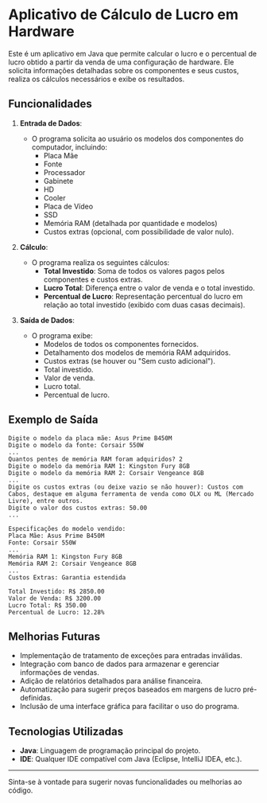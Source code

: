 # Aplicativo de Cálculo de Lucro em Hardware

Este é um aplicativo em Java que permite calcular o lucro e o percentual de lucro obtido a partir da venda de uma configuração de hardware. Ele solicita informações detalhadas sobre os componentes e seus custos, realiza os cálculos necessários e exibe os resultados.

## Funcionalidades

1. **Entrada de Dados**:

   - O programa solicita ao usuário os modelos dos componentes do computador, incluindo:
     - Placa Mãe
     - Fonte
     - Processador
     - Gabinete
     - HD
     - Cooler
     - Placa de Vídeo
     - SSD
     - Memória RAM (detalhada por quantidade e modelos)
     - Custos extras (opcional, com possibilidade de valor nulo).

2. **Cálculo**:

   - O programa realiza os seguintes cálculos:
     - **Total Investido**: Soma de todos os valores pagos pelos componentes e custos extras.
     - **Lucro Total**: Diferença entre o valor de venda e o total investido.
     - **Percentual de Lucro**: Representação percentual do lucro em relação ao total investido (exibido com duas casas decimais).

3. **Saída de Dados**:

   - O programa exibe:
     - Modelos de todos os componentes fornecidos.
     - Detalhamento dos modelos de memória RAM adquiridos.
     - Custos extras (se houver ou "Sem custo adicional").
     - Total investido.
     - Valor de venda.
     - Lucro total.
     - Percentual de lucro.

## Exemplo de Saída

```text
Digite o modelo da placa mãe: Asus Prime B450M
Digite o modelo da fonte: Corsair 550W
...
Quantos pentes de memória RAM foram adquiridos? 2
Digite o modelo da memória RAM 1: Kingston Fury 8GB
Digite o modelo da memória RAM 2: Corsair Vengeance 8GB
...
Digite os custos extras (ou deixe vazio se não houver): Custos com Cabos, destaque em alguma ferramenta de venda como OLX ou ML (Mercado Livre), entre outros.
Digite o valor dos custos extras: 50.00
...

Especificações do modelo vendido:
Placa Mãe: Asus Prime B450M
Fonte: Corsair 550W
...
Memória RAM 1: Kingston Fury 8GB
Memória RAM 2: Corsair Vengeance 8GB
...
Custos Extras: Garantia estendida

Total Investido: R$ 2850.00
Valor de Venda: R$ 3200.00
Lucro Total: R$ 350.00
Percentual de Lucro: 12.28%
```

## Melhorias Futuras

- Implementação de tratamento de exceções para entradas inválidas.
- Integração com banco de dados para armazenar e gerenciar informações de vendas.
- Adição de relatórios detalhados para análise financeira.
- Automatização para sugerir preços baseados em margens de lucro pré-definidas.
- Inclusão de uma interface gráfica para facilitar o uso do programa.

## Tecnologias Utilizadas

- **Java**: Linguagem de programação principal do projeto.
- **IDE**: Qualquer IDE compatível com Java (Eclipse, IntelliJ IDEA, etc.).

---

Sinta-se à vontade para sugerir novas funcionalidades ou melhorias ao código.

